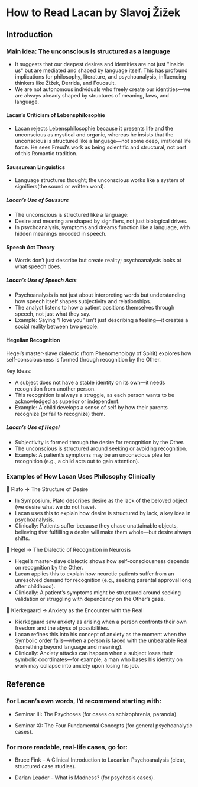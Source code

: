 # How to Read Lacan by Slavoj Žižek


## Introduction

### Main idea: The unconscious is structured as a language
- It suggests that our deepest desires and identities are not just "inside us" but are mediated and shaped by language itself. This has profound implications for philosophy, literature, and psychoanalysis, influencing thinkers like Žižek, Derrida, and Foucault.
- We are not autonomous individuals who freely create our identities—we are always already shaped by structures of meaning, laws, and language.

#### Lacan’s Criticism of Lebensphilosophie
- Lacan rejects Lebensphilosophie because it presents life and the unconscious as mystical and organic, whereas he insists that the unconscious is structured like a language—not some deep, irrational life force. He sees Freud’s work as being scientific and structural, not part of this Romantic tradition.


#### Saussurean Linguistics
- Language structures thought; the unconscious works like a system of signifiers(the sound or written word).
##### Lacan’s Use of Saussure
- The unconscious is structured like a language:
- Desire and meaning are shaped by signifiers, not just biological drives.
- In psychoanalysis, symptoms and dreams function like a language, with hidden meanings encoded in speech.


#### Speech Act Theory
- Words don’t just describe but create reality; psychoanalysis looks at what speech does.
##### Lacan’s Use of Speech Acts
- Psychoanalysis is not just about interpreting words but understanding how speech itself shapes subjectivity and relationships.
- The analyst listens to how a patient positions themselves through speech, not just what they say.
- Example: Saying “I love you” isn’t just describing a feeling—it creates a social reality between two people.


#### Hegelian Recognition
Hegel’s master-slave dialectic (from Phenomenology of Spirit) explores how self-consciousness is formed through recognition by the Other.

Key Ideas:
- A subject does not have a stable identity on its own—it needs recognition from another person.
- This recognition is always a struggle, as each person wants to be acknowledged as superior or independent.
- Example: A child develops a sense of self by how their parents recognize (or fail to recognize) them.
##### Lacan’s Use of Hegel
- Subjectivity is formed through the desire for recognition by the Other.
- The unconscious is structured around seeking or avoiding recognition.
- Example: A patient’s symptoms may be an unconscious plea for recognition (e.g., a child acts out to gain attention).


### Examples of How Lacan Uses Philosophy Clinically
📌 Plato → The Structure of Desire

- In Symposium, Plato describes desire as the lack of the beloved object (we desire what we do not have).
- Lacan uses this to explain how desire is structured by lack, a key idea in psychoanalysis.
- Clinically: Patients suffer because they chase unattainable objects, believing that fulfilling a desire will make them whole—but desire always shifts.

📌 Hegel → The Dialectic of Recognition in Neurosis

- Hegel’s master-slave dialectic shows how self-consciousness depends on recognition by the Other.
- Lacan applies this to explain how neurotic patients suffer from an unresolved demand for recognition (e.g., seeking parental approval long after childhood).
- Clinically: A patient’s symptoms might be structured around seeking validation or struggling with dependency on the Other’s gaze.

📌 Kierkegaard → Anxiety as the Encounter with the Real

- Kierkegaard saw anxiety as arising when a person confronts their own freedom and the abyss of possibilities.
- Lacan refines this into his concept of anxiety as the moment when the Symbolic order fails—when a person is faced with the unbearable Real (something beyond language and meaning).
- Clinically: Anxiety attacks can happen when a subject loses their symbolic coordinates—for example, a man who bases his identity on work may collapse into anxiety upon losing his job.



## Reference

### For Lacan’s own words, I’d recommend starting with:

- Seminar III: The Psychoses (for cases on schizophrenia, paranoia).

- Seminar XI: The Four Fundamental Concepts (for general psychoanalytic cases).



### For more readable, real-life cases, go for:

- Bruce Fink – A Clinical Introduction to Lacanian Psychoanalysis (clear, structured case studies).

- Darian Leader – What is Madness? (for psychosis cases).


